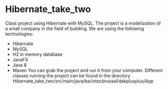 # Hibernate_take_two
Class project using Hibernate with MySQL. The project is a modelization of a small company in the field of building.
We are using the following technologies:
- Hibernate
- MySQL
- H2 in memory database
- JavaFX 
- Java 8
- Maven
You can grab the project and run it from your computer. Different classes running the project can be found in the directory Hibernate_take_two/src/main/java/be/intecbrussel/dakplusplus/App

